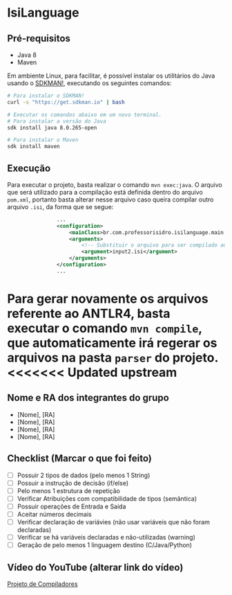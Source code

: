 # IsiLanguage

## Pré-requisitos

- Java 8
- Maven

Em ambiente Linux, para facilitar, é possível instalar os utilitários do Java usando o [SDKMAN!](https://sdkman.io/), executando os seguintes comandos:

```bash
# Para instalar o SDKMAN!
curl -s "https://get.sdkman.io" | bash

# Executar os comandos abaixo em um novo terminal.
# Para instalar a versão do Java
sdk install java 8.0.265-open

# Para instalar o Maven
sdk install maven
```

## Execução

Para executar o projeto, basta realizar o comando `mvn exec:java`. O arquivo que será utilizado para a compilação está definida dentro do arquivo `pom.xml`, portanto basta alterar nesse arquivo caso queira compilar outro arquivo `.isi`, da forma que se segue:

```xml
                ...
                <configuration>
                    <mainClass>br.com.professorisidro.isilanguage.main.MainClass</mainClass>
                    <arguments>
                        <!-- Substituir o arquivo para ser compilado aqui -->
                        <argument>input2.isi</argument>
                    </arguments>
                </configuration>
                ...
```

Para gerar novamente os arquivos referente ao ANTLR4, basta executar o comando `mvn compile`, que automaticamente irá regerar os arquivos na pasta `parser` do projeto.
<<<<<<< Updated upstream
=======

## Nome e RA dos integrantes do grupo
- [Nome], [RA]
- [Nome], [RA]
- [Nome], [RA]
- [Nome], [RA]

## Checklist (Marcar o que foi feito)
- [ ] Possuir 2 tipos de dados (pelo menos 1 String) 	
- [ ] Possuir a instrução de decisão (if/else)	
- [ ] Pelo menos 1 estrutura de repetição	
- [ ] Verificar Atribuições com compatibilidade de tipos (semântica) 	
- [ ] Possuir operações de Entrada e Saída	
- [ ] Aceitar números decimais 	
- [ ] Verificar declaração de variávies (não usar variáveis que não foram declaradas)	
- [ ] Verificar se há variáveis declaradas e não-utilizadas (warning)	
- [ ] Geração de pelo menos 1 linguagem destino (C/Java/Python)

## Vídeo do YouTube (alterar link do vídeo)
[Projeto de Compiladores](https://www.youtube.com/watch?v=_r3fT7oFNxw&t=1896s)

